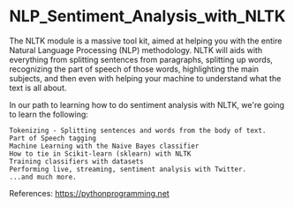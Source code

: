 # NLP_Sentiment_Analysis_with_NLTK

The NLTK module is a massive tool kit, aimed at helping you with the entire Natural Language Processing (NLP) methodology. 
NLTK will aids with everything from splitting sentences from paragraphs, splitting up words, 
recognizing the part of speech of those words, highlighting the main subjects, 
and then even with helping your machine to understand what the text is all about. 

In our path to learning how to do sentiment analysis with NLTK, we're going to learn the following:

    Tokenizing - Splitting sentences and words from the body of text.
    Part of Speech tagging
    Machine Learning with the Naive Bayes classifier
    How to tie in Scikit-learn (sklearn) with NLTK
    Training classifiers with datasets
    Performing live, streaming, sentiment analysis with Twitter.
    ...and much more.

References: https://pythonprogramming.net
